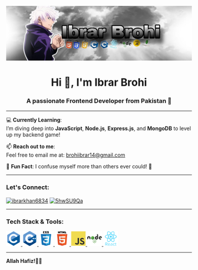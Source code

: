 ![image alt](https://raw.githubusercontent.com/ibrarkhan6834/ibrarkhan6834/6777d5b6891bdbd391c02093b793fbf84757465f/png.jpg)


<h1 align="center">Hi 👋, I'm Ibrar Brohi</h1>
<h3 align="center">A passionate Frontend Developer from Pakistan 🚀</h3>

---

💻 **Currently Learning**:  
I’m diving deep into **JavaScript**, **Node.js**, **Express.js**, and **MongoDB** to level up my backend game!

📫 **Reach out to me**:  
Feel free to email me at: [brohiibrar14@gmail.com](mailto:brohiibrar14@gmail.com)

🎥 **Fun Fact**: I confuse myself more than others ever could! 🌟

---

<h3 align="left">Let's Connect:</h3>
<p align="left">
  <a href="https://instagram.com/ibrarkhan6834" target="blank"><img align="center" src="https://raw.githubusercontent.com/rahuldkjain/github-profile-readme-generator/master/src/images/icons/Social/instagram.svg" alt="ibrarkhan6834" height="40" width="40" /></a>
  <a href="https://discord.gg/5hwSU9Qa" target="blank"><img align="center" src="https://raw.githubusercontent.com/rahuldkjain/github-profile-readme-generator/master/src/images/icons/Social/discord.svg" alt="5hwSU9Qa" height="40" width="40" /></a>
</p>

---

<h3 align="left">Tech Stack & Tools:</h3>
<p align="left">
  <a href="https://www.cprogramming.com/" target="_blank" rel="noreferrer"> <img src="https://raw.githubusercontent.com/devicons/devicon/master/icons/c/c-original.svg" alt="C" width="40" height="40"/> </a> 
  <a href="https://www.w3schools.com/cpp/" target="_blank" rel="noreferrer"> <img src="https://raw.githubusercontent.com/devicons/devicon/master/icons/cplusplus/cplusplus-original.svg" alt="C++" width="40" height="40"/> </a> 
  <a href="https://www.w3schools.com/css/" target="_blank" rel="noreferrer"> <img src="https://raw.githubusercontent.com/devicons/devicon/master/icons/css3/css3-original-wordmark.svg" alt="CSS3" width="40" height="40"/> </a> 
  <a href="https://www.w3.org/html/" target="_blank" rel="noreferrer"> <img src="https://raw.githubusercontent.com/devicons/devicon/master/icons/html5/html5-original-wordmark.svg" alt="HTML5" width="40" height="40"/> </a> 
  <a href="https://developer.mozilla.org/en-US/docs/Web/JavaScript" target="_blank" rel="noreferrer"> <img src="https://raw.githubusercontent.com/devicons/devicon/master/icons/javascript/javascript-original.svg" alt="JavaScript" width="40" height="40"/> </a> 
  <a href="https://nodejs.org" target="_blank" rel="noreferrer"> <img src="https://raw.githubusercontent.com/devicons/devicon/master/icons/nodejs/nodejs-original-wordmark.svg" alt="Node.js" width="40" height="40"/> </a> 
  <a href="https://reactjs.org/" target="_blank" rel="noreferrer"> <img src="https://raw.githubusercontent.com/devicons/devicon/master/icons/react/react-original-wordmark.svg" alt="React" width="40" height="40"/> </a>
</p>

---

 **Allah Hafiz!👋🏻** 

